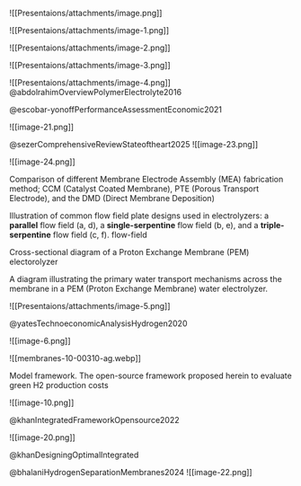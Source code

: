 

![[Presentaions/attachments/image.png]]



![[Presentaions/attachments/image-1.png]]



![[Presentaions/attachments/image-2.png]]

![[Presentaions/attachments/image-3.png]]




![[Presentaions/attachments/image-4.png]] 
@abdolrahimOverviewPolymerElectrolyte2016

@escobar-yonoffPerformanceAssessmentEconomic2021

![[image-21.png]]



@sezerComprehensiveReviewStateoftheart2025
![[image-23.png]]




![[image-24.png]]


Comparison of different Membrane Electrode Assembly (MEA) fabrication method; CCM (Catalyst Coated Membrane), PTE (Porous Transport Electrode), and the DMD (Direct Membrane Deposition)

Illustration of common flow field plate designs used in electrolyzers: a **parallel** flow field (a, d), a **single-serpentine** flow field (b, e), and a **triple-serpentine** flow field (c, f).
flow-field

Cross-sectional diagram of a Proton Exchange Membrane (PEM) electorolyzer

A diagram illustrating the primary water transport mechanisms across the membrane in a PEM (Proton Exchange Membrane) water electrolyzer.


![[Presentaions/attachments/image-5.png]]

@yatesTechnoeconomicAnalysisHydrogen2020


![[image-6.png]]


![[membranes-10-00310-ag.webp]]


Model framework. The open-source framework proposed herein to evaluate green H2 production costs

![[image-10.png]]

@khanIntegratedFrameworkOpensource2022



![[image-20.png]]

@khanDesigningOptimalIntegrated


@bhalaniHydrogenSeparationMembranes2024 
![[image-22.png]]












